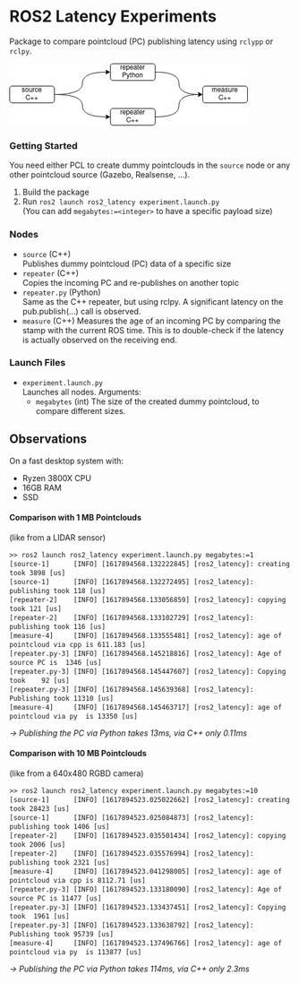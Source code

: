 # ROS2 Latency Experiments
Package to compare pointcloud (PC) publishing latency using `rclypp` or `rclpy`.

![Node Diagram](diagram.png)

### Getting Started
You need either PCL to create dummy pointclouds in the `source` node or any other pointcloud source (Gazebo, Realsense, ...).

1. Build the package
2. Run `ros2 launch ros2_latency experiment.launch.py`  
  (You can add `megabytes:=<integer>` to have a specific payload size)

### Nodes
* `source` (C++)  
  Publishes dummy pointcloud (PC) data of a specific size
* `repeater` (C++)  
  Copies the incoming PC and re-publishes on another topic
* `repeater.py` (Python)  
  Same as the C++ repeater, but using rclpy. A significant latency on the pub.publish(...) call is observed.
* `measure` (C++)
  Measures the age of an incoming PC by comparing the stamp with the current ROS time. This is to double-check if the latency is actually observed on the receiving end.

### Launch Files
* `experiment.launch.py`  
  Launches all nodes. Arguments:  
  * `megabytes` (int)
    The size of the created dummy pointcloud, to compare different sizes.

## Observations
On a fast desktop system with:
* Ryzen 3800X CPU
* 16GB RAM
* SSD

#### Comparison with 1 MB Pointclouds
(like from a LIDAR sensor)
````
>> ros2 launch ros2_latency experiment.launch.py megabytes:=1
[source-1]      [INFO] [1617894568.132222845] [ros2_latency]: creating   took 3898 [us]
[source-1]      [INFO] [1617894568.132272495] [ros2_latency]: publishing took 118 [us]
[repeater-2]    [INFO] [1617894568.133056859] [ros2_latency]: copying    took 121 [us]
[repeater-2]    [INFO] [1617894568.133102729] [ros2_latency]: publishing took 116 [us]
[measure-4]     [INFO] [1617894568.133555481] [ros2_latency]: age of pointcloud via cpp is 611.183 [us]
[repeater.py-3] [INFO] [1617894568.145218816] [ros2_latency]: Age of source PC is  1346 [us]
[repeater.py-3] [INFO] [1617894568.145447607] [ros2_latency]: Copying took    92 [us]
[repeater.py-3] [INFO] [1617894568.145639368] [ros2_latency]: Publishing took 11310 [us]
[measure-4]     [INFO] [1617894568.145463717] [ros2_latency]: age of pointcloud via py  is 13350 [us]
````
*-> Publishing the PC via Python takes 13ms, via C++ only 0.11ms*

#### Comparison with 10 MB Pointclouds
(like from a 640x480 RGBD camera)
````
>> ros2 launch ros2_latency experiment.launch.py megabytes:=10
[source-1]      [INFO] [1617894523.025022662] [ros2_latency]: creating   took 28423 [us]
[source-1]      [INFO] [1617894523.025084873] [ros2_latency]: publishing took 1406 [us]
[repeater-2]    [INFO] [1617894523.035501434] [ros2_latency]: copying    took 2006 [us]
[repeater-2]    [INFO] [1617894523.035576994] [ros2_latency]: publishing took 2321 [us]
[measure-4]     [INFO] [1617894523.041298005] [ros2_latency]: age of pointcloud via cpp is 8112.71 [us]
[repeater.py-3] [INFO] [1617894523.133180090] [ros2_latency]: Age of source PC is 11477 [us]
[repeater.py-3] [INFO] [1617894523.133437451] [ros2_latency]: Copying took  1961 [us]
[repeater.py-3] [INFO] [1617894523.133638792] [ros2_latency]: Publishing took 95739 [us]
[measure-4]     [INFO] [1617894523.137496766] [ros2_latency]: age of pointcloud via py  is 113877 [us]
````
*-> Publishing the PC via Python takes 114ms, via C++ only 2.3ms*
